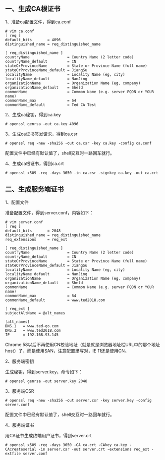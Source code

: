 
一、生成CA根证书
---
1、准备ca配置文件，得到ca.conf
```
# vim ca.conf
[ req ]
default_bits       = 4096
distinguished_name = req_distinguished_name
 
[ req_distinguished_name ]
countryName                 = Country Name (2 letter code)
countryName_default         = CN
stateOrProvinceName         = State or Province Name (full name)
stateOrProvinceName_default = JiangSu
localityName                = Locality Name (eg, city)
localityName_default        = NanJing
organizationName            = Organization Name (eg, company)
organizationName_default    = Sheld
commonName                  = Common Name (e.g. server FQDN or YOUR name)
commonName_max              = 64
commonName_default          = Ted CA Test
```

2、生成ca秘钥，得到ca.key
```
# openssl genrsa -out ca.key 4096
```

3、生成ca证书签发请求，得到ca.csr
```
# openssl req -new -sha256 -out ca.csr -key ca.key -config ca.conf
```
配置文件中已经有默认值了，shell交互时一路回车就行。

4、生成ca根证书，得到ca.crt
```
# openssl x509 -req -days 3650 -in ca.csr -signkey ca.key -out ca.crt
```

二、生成服务端证书
---
1、配置文件

准备配置文件，得到server.conf，内容如下：
```
# vim server.conf
[ req ]
default_bits       = 2048
distinguished_name = req_distinguished_name
req_extensions     = req_ext

[ req_distinguished_name ]
countryName                 = Country Name (2 letter code)
countryName_default         = CN
stateOrProvinceName         = State or Province Name (full name)
stateOrProvinceName_default = JiangSu
localityName                = Locality Name (eg, city)
localityName_default        = NanJing
organizationName            = Organization Name (eg, company)
organizationName_default    = Sheld
commonName                  = Common Name (e.g. server FQDN or YOUR name)
commonName_max              = 64
commonName_default          = www.ted2018.com
     
[ req_ext ]
subjectAltName = @alt_names
     
[alt_names]
DNS.1   = www.ted-go.com
DNS.2   = www.ted2018.com
IP      = 192.168.93.145
```
Chrome 58以后不再使用CN校验地址（就是就是浏览器地址栏URL中的那个地址host）了，而是使用SAN，注意配置里写对，IE 11还是使用CN。

2、服务端密钥

生成秘钥，得到server.key，命令如下：
```
# openssl genrsa -out server.key 2048
```

3、服务端CSR
```
# openssl req -new -sha256 -out server.csr -key server.key -config server.conf
```
配置文件中已经有默认值了，shell交互时一路回车就行。

4、服务端证书

用CA证书生成终端用户证书，得到server.crt
```
# openssl x509 -req -days 3650 -CA ca.crt -CAkey ca.key -CAcreateserial -in server.csr -out server.crt -extensions req_ext -extfile server.conf
```
